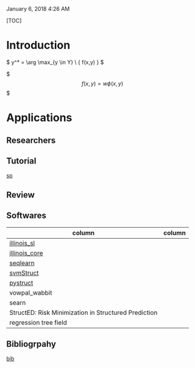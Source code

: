 January 6, 2018 4:26 AM

[TOC]

# Introduction




$
y^* = \arg \max_{y \in Y} \ { f(x,y) }
$


$$$ f(x,y) = w \phi(x,y) $$$



# Applications




## Researchers


## Tutorial


[sp](
https://www.cs.utah.edu/~piyush/teaching/structured_prediction.pdf
)

## Review




## Softwares

| column | column |
|--------|--------|
| [illinois_sl](http://cogcomp.org/software/illinois-sl/) |      |
| [illinois_core](https://github.com/CogComp/cogcomp-nlp) | | 
| [seqlearn](http://larsmans.github.io/seqlearn/) | | 
| [svmStruct]()| | 
| [pystruct](https://pystruct.github.io/) | |
| vowpal_wabbit  |        |
| searn          |        |
| StructED: Risk Minimization in Structured Prediction | |
| regression tree field | |






## Bibliogrpahy
[bib](sp.bib.html)


